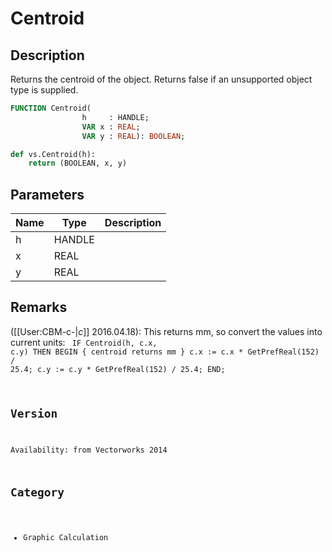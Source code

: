 # Centroid

## Description
Returns the centroid of the object. Returns false if an unsupported object type is supplied.

```pascal
FUNCTION Centroid(
				h     : HANDLE;
				VAR x : REAL;
				VAR y : REAL): BOOLEAN;
```

```python
def vs.Centroid(h):
    return (BOOLEAN, x, y)
```

## Parameters
|Name|Type|Description|
|---|---|---|
|h|HANDLE|   |
|x|REAL|   |
|y|REAL|   |

## Remarks
([[User:CBM-c-|_c_]] 2016.04.18): This returns mm, so convert the values into current units:
<code lang="vss">
IF Centroid(h, c.x, c.y) THEN BEGIN
        { centroid returns mm }
        c.x := c.x * GetPrefReal(152) / 25.4;
	c.y := c.y * GetPrefReal(152) / 25.4;
END;

## Version
Availability: from Vectorworks 2014

## Category
* Graphic Calculation

